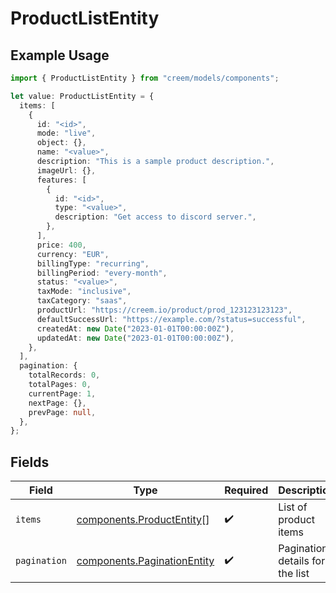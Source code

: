 # ProductListEntity

## Example Usage

```typescript
import { ProductListEntity } from "creem/models/components";

let value: ProductListEntity = {
  items: [
    {
      id: "<id>",
      mode: "live",
      object: {},
      name: "<value>",
      description: "This is a sample product description.",
      imageUrl: {},
      features: [
        {
          id: "<id>",
          type: "<value>",
          description: "Get access to discord server.",
        },
      ],
      price: 400,
      currency: "EUR",
      billingType: "recurring",
      billingPeriod: "every-month",
      status: "<value>",
      taxMode: "inclusive",
      taxCategory: "saas",
      productUrl: "https://creem.io/product/prod_123123123123",
      defaultSuccessUrl: "https://example.com/?status=successful",
      createdAt: new Date("2023-01-01T00:00:00Z"),
      updatedAt: new Date("2023-01-01T00:00:00Z"),
    },
  ],
  pagination: {
    totalRecords: 0,
    totalPages: 0,
    currentPage: 1,
    nextPage: {},
    prevPage: null,
  },
};
```

## Fields

| Field                                                                      | Type                                                                       | Required                                                                   | Description                                                                |
| -------------------------------------------------------------------------- | -------------------------------------------------------------------------- | -------------------------------------------------------------------------- | -------------------------------------------------------------------------- |
| `items`                                                                    | [components.ProductEntity](../../models/components/productentity.md)[]     | :heavy_check_mark:                                                         | List of product items                                                      |
| `pagination`                                                               | [components.PaginationEntity](../../models/components/paginationentity.md) | :heavy_check_mark:                                                         | Pagination details for the list                                            |